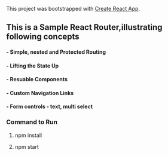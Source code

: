 This project was bootstrapped with [Create React App](https://github.com/facebookincubator/create-react-app).

## This is a Sample React Router,illustrating following concepts 
 #### - Simple, nested and Protected Routing
 #### - Lifting the State Up
 #### - Resuable Components
 #### - Custom Navigation Links
 #### - Form controls - text, multi select

### Command to Run

1.  npm install

2.  npm start
